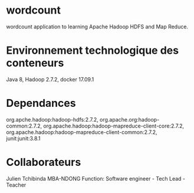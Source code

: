 # wordcount
wordcount application to learning Apache Hadoop HDFS and Map Reduce.

# Environnement technologique des conteneurs
Java 8, Hadoop 2.7.2, docker 17.09.1

# Dependances
org.apche.hadoop:hadoop-hdfs:2.7.2, org.apache.org:hadoop-common:2.7.2, org.apache.hadoop:hadoop-mapreduce-client-core:2.7.2, org.apache.hadoop:hadoop-mapreduce-client-common:2.7.2, junit:junit:3.8.1

# Collaborateurs
Julien Tchibinda MBA-NDONG
Function: Software engineer - Tech Lead - Teacher